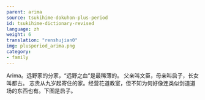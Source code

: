 ```yaml
---
parent: arima
source: tsukihime-dokuhon-plus-period
id: tsukihime-dictionary-revised
language: zh
weight: 6
translation: "renshujian0"
img: plusperiod_arima.png
category:
- family
---
```


Arima。远野家的分家，“远野之血”是最稀薄的。
父亲叫文臣，母亲叫启子，长女叫都古。
志贵从九岁起寄住的家。经营花道教室，但不知为何好像连类似剑道道场的东西也有。下图是启子。
